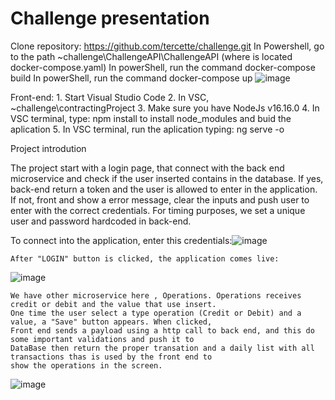 # Challenge presentation

Clone repository: https://github.com/tercette/challenge.git
In Powershell, go to the path ~challenge\ChallengeAPI\ChallengeAPI (where is located docker-compose.yaml)
In powerShell, run the command docker-compose build
In powerShell, run the command docker-compose up
![image](https://user-images.githubusercontent.com/90712354/217625700-be143202-3055-491e-9404-dc583e70c352.png)

Front-end:
	1. Start Visual Studio Code
	2. In VSC, ~challenge\contractingProject
	3. Make sure you have NodeJs v16.16.0 
	4. In VSC terminal, type: npm install to install node_modules and buid the aplication
	5. In VSC terminal, run the aplication typing: ng serve -o

Project introdution

The project start with a login page, that connect with the back end microservice and check if the user inserted contains in the database. If yes, back-end return a token and the user is allowed to enter in the application. If not, front and show a error message, clear the inputs and push user to enter with the correct credentials. For timing purposes, we set a unique user and password hardcoded in back-end. 

To connect into the application, enter this credentials:![image](https://user-images.githubusercontent.com/90712354/217627644-6d241bd7-1a4d-4b37-be56-59be9b65080f.png)

	After "LOGIN" button is clicked, the application comes live:
![image](https://user-images.githubusercontent.com/90712354/217627769-d771ce90-80ff-4fe2-923c-239a02b99304.png)

	We have other microservice here , Operations. Operations receives credit or debit and the value that use insert.
	One time the user select a type operation (Credit or Debit) and a value, a "Save" button appears. When clicked, 
	Front end sends a payload using a http call to back end, and this do some important validations and push it to
	DataBase then return the proper transation and a daily list with all transactions thas is used by the front end to 
	show the operations in the screen. 
	
![image](https://user-images.githubusercontent.com/90712354/217628287-70c2834c-82a9-4320-bc9a-209193752478.png)



	


